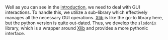 Well as you can see in the [introduction](https://github.com/FlurryGlo/slodon/blob/hels15/etc/slodon.pdf), we need to deal with GUI interactions. 
To handle this, we utilize a sub-library which effectively manages all the necessary GUI operations. [Xlib](https://www.x.org/wiki/) is like the go-to library here, but the python version is quite out-dated. 
Thus, we develop the `slodonix` library, which is a wrapper around  [Xlib](https://www.x.org/wiki/) and provides a more pythonic interface.